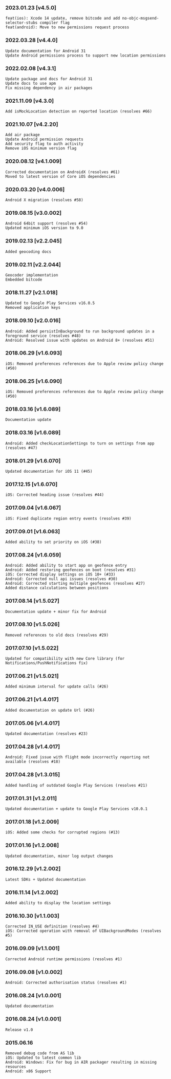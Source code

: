 ### 2023.01.23 [v4.5.0]

```
feat(ios): Xcode 14 update, remove bitcode and add no-objc-msgsend-selector-stubs compiler flag 
feat(android): Move to new permissions request process
```

### 2022.03.28 [v4.4.0]

```
Update documentation for Android 31
Update Android permissions process to support new location permissions
```

### 2022.02.08 [v4.3.1]

```
Update package and docs for Android 31
Update docs to use apm
Fix missing dependency in air packages
```

### 2021.11.09 [v4.3.0]

```
Add isMockLocation detection on reported location (resolves #66)
```

### 2021.10.07 [v4.2.20]

```
Add air package
Update Android permission requests
Add security flag to auth activity
Remove iOS minimum version flag
```



### 2020.08.12 [v4.1.009]

```
Corrected documentation on AndroidX (resolves #61)
Moved to latest version of Core iOS dependencies
```


### 2020.03.20 [v4.0.006]

```
Android X migration (resolves #58)
```


### 2019.08.15 [v3.0.002]

```
Android 64bit support (resolves #54)
Updated minimum iOS version to 9.0
```


### 2019.02.13 [v2.2.045]

```
Added geocoding docs
```


### 2019.02.11 [v2.2.044]

```
Geocoder implementation
Embedded bitcode
```


### 2018.11.27 [v2.1.018]

```
Updated to Google Play Services v16.0.5
Removed application keys
```


### 2018.09.10 [v2.0.016]

```
Android: Added persistInBackground to run background updates in a foreground service (resolves #48)
Android: Resolved issue with updates on Android 8+ (resolves #51)
```


### 2018.06.29 [v1.6.093]

```
iOS: Removed preferences references due to Apple review policy change (#50)
```


### 2018.06.25 [v1.6.090]

```
iOS: Removed preferences references due to Apple review policy change (#50)
```


### 2018.03.16 [v1.6.089]

```
Documentation update
```


### 2018.03.16 [v1.6.089]

```
Android: Added checkLocationSettings to turn on settings from app (resolves #47) 
```


### 2018.01.29 [v1.6.070]

```
Updated documentation for iOS 11 (#45)
```


### 2017.12.15 [v1.6.070]

```
iOS: Corrected heading issue (resolves #44)
```


### 2017.09.04 [v1.6.067]

```
iOS: Fixed duplicate region entry events (resolves #39)
```


### 2017.09.01 [v1.6.063]

```
Added ability to set priority on iOS (#38)
```


### 2017.08.24 [v1.6.059]

```
Android: Added ability to start app on geofence entry
Android: Added restoring geofences on boot (resolves #31)
iOS: Corrected display settings on iOS 10+ (#33)
Android: Corrected null api issues (resolves #30)
Android: Corrected starting multiple geofences (resolves #27)
Added distance calculations between positions
```


### 2017.08.14 [v1.5.027]

```
Documentation update + minor fix for Android
```


### 2017.08.10 [v1.5.026]

```
Removed references to old docs (resolves #29)
```


### 2017.07.10 [v1.5.022]

```
Updated for compatibility with new Core library (for Notifications/PushNotifications fix)
```


### 2017.06.21 [v1.5.021]

```
Added minimum interval for update calls (#26)
```


### 2017.06.21 [v1.4.017]

```
Added documentation on update Url (#26)
```


### 2017.05.06 [v1.4.017]

```
Updated documentation (resolves #23)
```


### 2017.04.28 [v1.4.017]

```
Android: Fixed issue with flight mode incorrectly reporting not available (resolves #18)
```


### 2017.04.28 [v1.3.015]

```
Added handling of outdated Google Play Services (resolves #21)
```


### 2017.01.31 [v1.2.011]

```
Updated documentation + update to Google Play Services v10.0.1
```


### 2017.01.18 [v1.2.009]

```
iOS: Added some checks for corrupted regions (#13)
```


### 2017.01.16 [v1.2.008]

```
Updated documentation, minor log output changes
```


### 2016.12.29 [v1.2.002]

```
Latest SDKs + Updated documentation
```


### 2016.11.14 [v1.2.002]

```
Added ability to display the location settings
```


### 2016.10.30 [v1.1.003]

```
Corrected IN_USE definition (resolves #4)
iOS: Corrected operation with removal of UIBackgroundModes (resolves #5)
```


### 2016.09.09 [v1.1.001]

```
Corrected Android runtime permissions (resolves #1)
```


### 2016.09.08 [v1.0.002]

```
Android: Corrected authorisation status (resolves #1)
```


### 2016.08.24 [v1.0.001]

```
Updated documentation
```


### 2016.08.24 [v1.0.001]

```
Release v1.0
```


### 2015.06.16

```
Removed debug code from AS lib
iOS: Updated to latest common lib
Android: Windows: Fix for bug in AIR packager resulting in missing resources
Android: x86 Support
```
